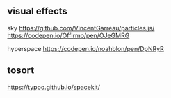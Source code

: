 


## visual effects

sky https://github.com/VincentGarreau/particles.js/
https://codepen.io/Offirmo/pen/OJeGMRG

hyperspace https://codepen.io/noahblon/pen/DpNRyR


## tosort


https://typpo.github.io/spacekit/
